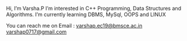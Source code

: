 Hi, I’m Varsha.P
I’m interested in C++ Programming, Data Structures and Algorithms.
I’m currently learning DBMS, MySql, OOPS and LINUX

You can reach me on 
Email : varshap.ec19@bmsce.ac.in
        varshap0717@gmail.com


